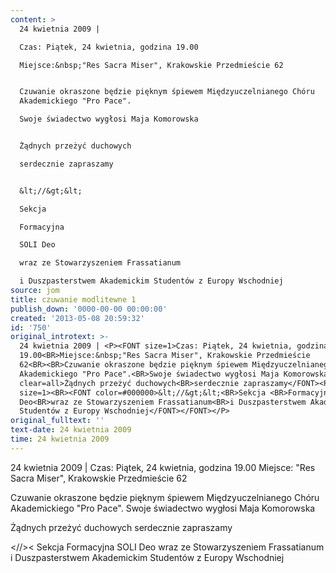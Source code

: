 ```yaml
---
content: >
  24 kwietnia 2009 | 

  Czas: Piątek, 24 kwietnia, godzina 19.00

  Miejsce:&nbsp;"Res Sacra Miser", Krakowskie Przedmieście 62


  Czuwanie okraszone będzie pięknym śpiewem Międzyuczelnianego Chóru
  Akademickiego "Pro Pace".

  Swoje świadectwo wygłosi Maja Komorowska


  Żądnych przeżyć duchowych

  serdecznie zapraszamy


  &lt;//&gt;&lt;

  Sekcja 

  Formacyjna

  SOLI Deo

  wraz ze Stowarzyszeniem Frassatianum

  i Duszpasterstwem Akademickim Studentów z Europy Wschodniej
source: jom
title: czuwanie modlitewne 1
publish_down: '0000-00-00 00:00:00'
created: '2013-05-08 20:59:32'
id: '750'
original_introtext: >-
  24 kwietnia 2009 | <P><FONT size=1>Czas: Piątek, 24 kwietnia, godzina
  19.00<BR>Miejsce:&nbsp;"Res Sacra Miser", Krakowskie Przedmieście
  62<BR><BR>Czuwanie okraszone będzie pięknym śpiewem Międzyuczelnianego Chóru
  Akademickiego "Pro Pace".<BR>Swoje świadectwo wygłosi Maja Komorowska<BR><BR
  clear=all>Żądnych przeżyć duchowych<BR>serdecznie zapraszamy</FONT><P><FONT
  size=1><BR><FONT color=#000000>&lt;//&gt;&lt;<BR>Sekcja <BR>Formacyjna<BR>SOLI
  Deo<BR>wraz ze Stowarzyszeniem Frassatianum<BR>i Duszpasterstwem Akademickim
  Studentów z Europy Wschodniej</FONT></FONT></P>
original_fulltext: ''
text-date: 24 kwietnia 2009
time: 24 kwietnia 2009
---
```

24 kwietnia 2009 | 
Czas: Piątek, 24 kwietnia, godzina 19.00
Miejsce:&nbsp;"Res Sacra Miser", Krakowskie Przedmieście 62

Czuwanie okraszone będzie pięknym śpiewem Międzyuczelnianego Chóru Akademickiego "Pro Pace".
Swoje świadectwo wygłosi Maja Komorowska

Żądnych przeżyć duchowych
serdecznie zapraszamy

&lt;//&gt;&lt;
Sekcja 
Formacyjna
SOLI Deo
wraz ze Stowarzyszeniem Frassatianum
i Duszpasterstwem Akademickim Studentów z Europy Wschodniej


<!--{{json:{"created_date":"2013-05-08 20:59:32","publish_down":"0000-00-00 00:00:00","id":"750"}}}-->